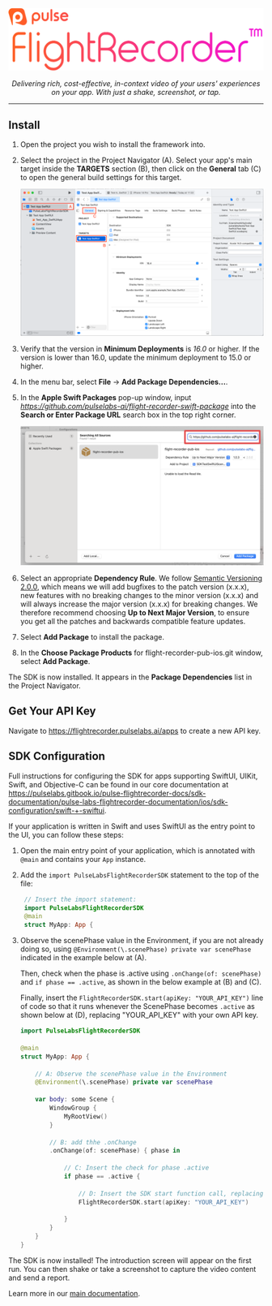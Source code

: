 <p align="center">
  <img src="docs/images/FlightRecorder_PulseLogo_Stacked.svg"/>
</p>
<p align="center">
	<i>Delivering rich, cost-effective, in-context video of your users' experiences on your app. With just a shake, screenshot, or tap.</i>
</p>

---

## Install

1. Open the project you wish to install the framework into.
2. Select the project in the Project Navigator (A). Select your app's main target inside the **TARGETS** section (B), then click on the **General** tab (C) to open the general build settings for this target.

   <img src="docs/images/install_step_1.webp" width="650" alt="Project (A), Add Files button (B), Add Files to Your Project (C)" />

3. Verify that the version in **Minimum Deployments** is *16.0* or higher. If the version is lower than 16.0, update the minimum deployment to 15.0 or higher.

4. In the menu bar, select **File** -> **Add Package Dependencies...**.

5. In the **Apple Swift Packages** pop-up window, input *https://github.com/pulselabs-ai/flight-recorder-swift-package* into the **Search or Enter Package URL** search box in the top right corner.

   <img src="docs/images/install_step_2.webp" width="650" alt="" />

6. Select an appropriate **Dependency Rule**. We follow [Semantic Versioning 2.0.0](https://semver.org/), which means we will add bugfixes to the patch version (x.x.x), new features with no breaking changes to the minor version (x.x.x) and will always increase the major version (x.x.x) for breaking changes. We therefore recommend choosing **Up to Next Major Version**, to ensure you get all the patches and backwards compatible feature updates.

7. Select **Add Package** to install the package.

8. In the **Choose Package Products** for flight-recorder-pub-ios.git window, select **Add Package**.

The SDK is now installed. It appears in the **Package Dependencies** list in the Project Navigator. 

## Get Your API Key

Navigate to https://flightrecorder.pulselabs.ai/apps to create a new API key. 

## SDK Configuration

Full instructions for configuring the SDK for apps supporting SwiftUI, UIKit, Swift, and Objective-C can be found in our core documentation at https://pulselabs.gitbook.io/pulse-flightrecorder-docs/sdk-documentation/pulse-labs-flightrecorder-documentation/ios/sdk-configuration/swift-+-swiftui.

If your application is written in Swift and uses SwiftUI as the entry point to the UI, you can follow these steps: ​

1. Open the main entry point of your application, which is annotated with `@main` and contains your `App` instance. ​
2. Add the `import PulseLabsFlightRecorderSDK` statement to the top of the file:
   
   ```swift
    // Insert the import statement:
    import PulseLabsFlightRecorderSDK
    @main
    struct MyApp: App {    
   ```

3.  Observe the scenePhase value in the Environment, if you are not already doing so, using `@Environment(\.scenePhase) private var scenePhase` indicated in the example below at (A).

    Then, check when the phase is .active using `.onChange(of: scenePhase)` and `if phase == .active`, as shown in the below example at (B) and (C).

    Finally, insert the `FlightRecorderSDK.start(apiKey: "YOUR_API_KEY")` line of code so that it runs whenever the ScenePhase becomes `.active` as shown below at (D), replacing "YOUR_API_KEY" with your own API key.

    ```swift
    import PulseLabsFlightRecorderSDK

    @main
    struct MyApp: App {

        // A: Observe the scenePhase value in the Environment
        @Environment(\.scenePhase) private var scenePhase

        var body: some Scene {
            WindowGroup {
                MyRootView()
            }
            
            // B: add thhe .onChange
            .onChange(of: scenePhase) { phase in
                
                // C: Insert the check for phase .active
                if phase == .active {
    
                    // D: Insert the SDK start function call, replacing YOUR_API_KEY with your API key
                    FlightRecorderSDK.start(apiKey: "YOUR_API_KEY")

                }
            }
        }
    }
    ```

The SDK is now installed! The introduction screen will appear on the first run. You can then shake or take a screenshot to capture the video content and send a report.

Learn more in our [main documentation](https://pulselabs.gitbook.io/pulse-flightrecorder-docs/sdk-documentation/pulse-labs-flightrecorder-documentation/ios/create-custom-triggers).

